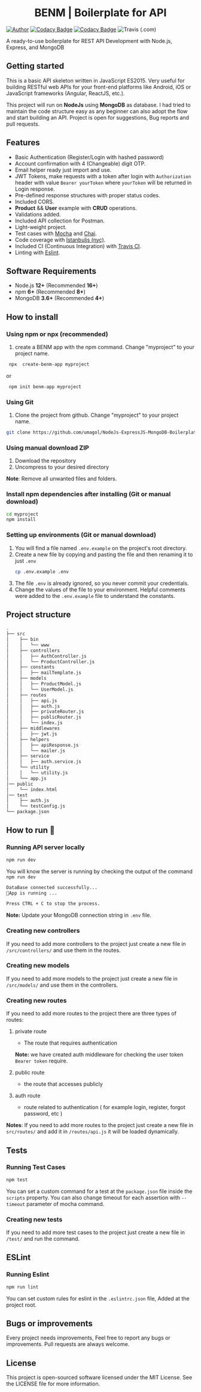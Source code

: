 # <center> BENM | Boilerplate for API </center>

[![Author](https://img.shields.io/badge/author-@umagol-blue.svg)](https://www.linkedin.com/in/satish-umagol/)  [![Codacy Badge](https://api.codacy.com/project/badge/Coverage/b3eb80984adc4671988ffb22d6ad83df)](https://www.codacy.com/manual/maitraysuthar/rest-api-nodejs-mongodb?utm_source=github.com&utm_medium=referral&utm_content=maitraysuthar/rest-api-nodejs-mongodb&utm_campaign=Badge_Coverage) [![Codacy Badge](https://api.codacy.com/project/badge/Grade/b3eb80984adc4671988ffb22d6ad83df)](https://www.codacy.com/manual/maitraysuthar/rest-api-nodejs-mongodb?utm_source=github.com&utm_medium=referral&utm_content=maitraysuthar/rest-api-nodejs-mongodb&utm_campaign=Badge_Grade) ![Travis (.com)](https://img.shields.io/travis/com/maitraysuthar/rest-api-nodejs-mongodb)

A ready-to-use boilerplate for REST API Development with Node.js, Express, and MongoDB

## Getting started

 This is a basic API skeleton written in JavaScript ES2015. Very useful for building RESTful web APIs for your front-end platforms like Android, iOS or JavaScript frameworks (Angular, ReactJS, etc.).

This project will run on **NodeJs** using **MongoDB** as database. I had tried to maintain the code structure easy as any beginner can also adopt the flow and start building an API. Project is open for suggestions, Bug reports and pull requests.

## Features

- Basic Authentication (Register/Login with hashed password)
- Account confirmation with 4 (Changeable) digit OTP.
- Email helper ready just import and use.
- JWT Tokens, make requests with a token after login with `Authorization` header with value `Bearer yourToken` where `yourToken` will be returned in Login response.
- Pre-defined response structures with proper status codes.
- Included CORS.
- **Product** && **User** example with **CRUD** operations.
- Validations added.
- Included API collection for Postman.
- Light-weight project.
- Test cases with [Mocha](https://mochajs.org/) and [Chai](https://www.chaijs.com/).
- Code coverage with [Istanbuljs (nyc)](https://istanbul.js.org/).
- Included CI (Continuous Integration) with [Travis CI](https://travis-ci.org).
- Linting with [Eslint](https://eslint.org/).

## Software Requirements

- Node.js **12+**  (Recommended **16+**)
- npm **6+**  (Recommended **8+**)
- MongoDB **3.6+** (Recommended **4+**)

## How to install

### Using npm or npx (recommended)

1.  create a BENM app with the npm command. Change "myproject" to your project name.

```bash
 npx  create-benm-app myproject
```
or
```bash
 npm init benm-app myproject
```

### Using Git

1.  Clone the project from github. Change "myproject" to your project name.

```bash
git clone https://github.com/umagol/NodeJs-ExpressJS-MongoDB-Boilerplate.git ./myproject
```

### Using manual download ZIP

1.  Download the repository
2.  Uncompress to your desired directory

**Note**: Remove all unwanted files and folders.

### Install npm dependencies after installing (Git or manual download)

```bash
cd myproject
npm install
```

### Setting up environments  (Git or manual download)

1.  You will find a file named `.env.example` on the project's root directory.
2.  Create a new file by copying and pasting the file and then renaming it to just `.env`
    ```bash
    cp .env.example .env
    ```
3.  The file `.env` is already ignored, so you never commit your credentials.
4.  Change the values of the file to your environment. Helpful comments were added to the `.env.example` file to understand the constants.


## Project structure

```sh
.
├── src
│    ├── bin
│    │   └── www
│    ├── controllers
│    │   ├── AuthController.js
│    │   └── ProductController.js
│    ├── constants
│    │   ├── mailTemplate.js
│    ├── models
│    │   ├── ProductModel.js
│    │   └── UserModel.js
│    ├── routes
│    │   ├── api.js
│    │   ├── auth.js
│    │   ├── privateRouter.js
│    │   ├── publicRouter.js
│    │   └── index.js
│    ├── middlewares
│    │   ├── jwt.js
│    ├── helpers
│    │   ├── apiResponse.js
│    │   └── mailer.js
│    ├── service
│    │   ├── auth.service.js
│    └── utility
│    │   └── utility.js
│    └── app.js
│── public
│    └── index.html
│── test
│    ├── auth.js
│    └── testConfig.js
└── package.json
```

## How to run  🤔

### Running API server locally

```bash
npm run dev
```

You will know the server is running by checking the output of the command `npm run dev`

```bash
DataBase connected successfully...
🚀App is running ... 

Press CTRL + C to stop the process.
```

**Note:** Update your MongoDB connection string in `.env` file.

### **Creating new controllers**

If you need to add more controllers to the project just create a new file in `/src/controllers/` and use them in the routes.


### **Creating new models**

If you need to add more models to the project just create a new file in `/src/models/` and use them in the controllers.


### **Creating new routes**

If you need to add more routes to the project there are three types of routes:
1. private route
    - The route that requires authentication

    **Note:** we have created auth middleware for checking the user token `Bearer token` require.

2. public route
    - the route that accesses publicly


3. auth route
    - route related to authentication ( for example login, register, forgot password, etc )

**Notes**: If you need to add more routes to the project just create a new file in `src/routes/` and add it in `/routes/api.js` it will be loaded dynamically.

## Tests

### Running Test Cases

```bash
npm test
```

You can set a custom command for a test at the `package.json` file inside the `scripts` property. You can also change timeout for each assertion with `--timeout` parameter of mocha command.

### Creating new tests

If you need to add more test cases to the project just create a new file in `/test/` and run the command.

## ESLint

### Running Eslint

```bash
npm run lint
```

You can set custom rules for eslint in the `.eslintrc.json` file, Added at the project root.

## Bugs or improvements

Every project needs improvements, Feel free to report any bugs or improvements. Pull requests are always welcome.

## License

This project is open-sourced software licensed under the MIT License. See the LICENSE file for more information.
